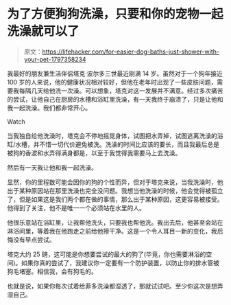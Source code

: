 # 为了方便狗狗洗澡，只要和你的宠物一起洗澡就可以了

> 原文：<https://lifehacker.com/for-easier-dog-baths-just-shower-with-your-pet-1797358234>

我最好的朋友兼生活伴侣塔克·波尔多三世最近刚满 14 岁。虽然对于一个狗年接近 100 岁的人来说，他的健康状况相对较好，但他在老年时出现了一些皮肤问题，需要我每隔几天给他洗一次澡。可以想象，塔克对这一发展并不满意。经过多次痛苦的尝试，让他自己在厨房的水槽和浴缸里洗澡，有一天我终于崩溃了，只是让他和我一起洗澡。我们都非常开心。

Watch

当我独自给他洗澡时，塔克会不停地摇晃身体，试图把水弄掉，试图逃离洗澡的浴缸/水槽，并不惜一切代价避免被洗。洗澡的时间比应该的要长，而且我最后总是被狗的香波和水弄得满身都是，以至于我觉得我需要马上去洗澡。

然后有一天我让他和我一起洗澡。

显然，你的里程数可能会因你的狗的个性而异，但对于塔克来说，当我洗澡时，他出于某种原因站在那里洗澡也完全没问题。我想当他洗澡的时候，他会觉得被孤立了，但是如果这是我们两个都在做的事情，那么出于某种原因，这更容易被接受。他得到了关注，他不是唯一一个必须站在水里的人。

他很乐意站在浴缸里，让我帮他洗头，只要我也帮他洗。我出去后，他甚至会站在淋浴间里，等着我在他跑走之前给他擦干净。这是一个令人耳目一新的变化，我后悔没有早点尝试。

塔克大约 25 磅，这可能是你想要尝试的最大的狗了(毕竟，你也需要淋浴的空间)。如果你真的尝试了，我建议你一定要有一个防护装置，以防止你的排水管被狗毛堵塞。相信我，会有狗毛的。

也就是说，如果你每次试着给菲多洗澡都湿透了，那就试试吧。至少你这次是想弄湿自己。